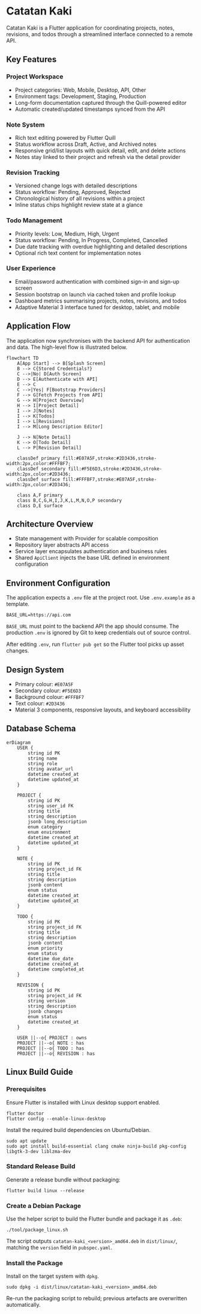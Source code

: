 # Catatan Kaki

Catatan Kaki is a Flutter application for coordinating projects, notes, revisions, and todos through a streamlined interface connected to a remote API.

## Key Features

### Project Workspace
- Project categories: Web, Mobile, Desktop, API, Other
- Environment tags: Development, Staging, Production
- Long-form documentation captured through the Quill-powered editor
- Automatic created/updated timestamps synced from the API

### Note System
- Rich text editing powered by Flutter Quill
- Status workflow across Draft, Active, and Archived notes
- Responsive grid/list layouts with quick detail, edit, and delete actions
- Notes stay linked to their project and refresh via the detail provider

### Revision Tracking
- Versioned change logs with detailed descriptions
- Status workflow: Pending, Approved, Rejected
- Chronological history of all revisions within a project
- Inline status chips highlight review state at a glance

### Todo Management
- Priority levels: Low, Medium, High, Urgent
- Status workflow: Pending, In Progress, Completed, Cancelled
- Due date tracking with overdue highlighting and detailed descriptions
- Optional rich text content for implementation notes

### User Experience
- Email/password authentication with combined sign-in and sign-up screen
- Session bootstrap on launch via cached token and profile lookup
- Dashboard metrics summarising projects, notes, revisions, and todos
- Adaptive Material 3 interface tuned for desktop, tablet, and mobile

## Application Flow

The application now synchronises with the backend API for authentication and data. The high-level flow is illustrated below.

```mermaid
flowchart TD
    A[App Start] --> B[Splash Screen]
    B --> C{Stored Credentials?}
    C -->|No| D[Auth Screen]
    D --> E[Authenticate with API]
    E --> C
    C -->|Yes| F[Bootstrap Providers]
    F --> G[Fetch Projects from API]
    G --> H[Project Overview]
    H --> I[Project Detail]
    I --> J[Notes]
    I --> K[Todos]
    I --> L[Revisions]
    I --> M[Long Description Editor]

    J --> N[Note Detail]
    K --> O[Todo Detail]
    L --> P[Revision Detail]

    classDef primary fill:#E07A5F,stroke:#2D3436,stroke-width:2px,color:#FFFBF7;
    classDef secondary fill:#F5E6D3,stroke:#2D3436,stroke-width:2px,color:#2D3436;
    classDef surface fill:#FFFBF7,stroke:#E07A5F,stroke-width:2px,color:#2D3436;

    class A,F primary
    class B,C,G,H,I,J,K,L,M,N,O,P secondary
    class D,E surface
```

## Architecture Overview

- State management with Provider for scalable composition
- Repository layer abstracts API access
- Service layer encapsulates authentication and business rules
- Shared `ApiClient` injects the base URL defined in environment configuration

## Environment Configuration

The application expects a `.env` file at the project root. Use `.env.example` as a template.

```
BASE_URL=https://api.com
```

`BASE_URL` must point to the backend API the app should consume. The production `.env` is ignored by Git to keep credentials out of source control.

After editing `.env`, run `flutter pub get` so the Flutter tool picks up asset changes.

## Design System

- Primary colour: `#E07A5F`
- Secondary colour: `#F5E6D3`
- Background colour: `#FFFBF7`
- Text colour: `#2D3436`
- Material 3 components, responsive layouts, and keyboard accessibility

## Database Schema

```mermaid
erDiagram
    USER {
        string id PK
        string name
        string role
        string avatar_url
        datetime created_at
        datetime updated_at
    }

    PROJECT {
        string id PK
        string user_id FK
        string title
        string description
        jsonb long_description
        enum category
        enum environment
        datetime created_at
        datetime updated_at
    }

    NOTE {
        string id PK
        string project_id FK
        string title
        string description
        jsonb content
        enum status
        datetime created_at
        datetime updated_at
    }

    TODO {
        string id PK
        string project_id FK
        string title
        string description
        jsonb content
        enum priority
        enum status
        datetime due_date
        datetime created_at
        datetime completed_at
    }

    REVISION {
        string id PK
        string project_id FK
        string version
        string description
        jsonb changes
        enum status
        datetime created_at
    }

    USER ||--o{ PROJECT : owns
    PROJECT ||--o{ NOTE : has
    PROJECT ||--o{ TODO : has
    PROJECT ||--o{ REVISION : has
```

## Linux Build Guide

### Prerequisites

Ensure Flutter is installed with Linux desktop support enabled.

```
flutter doctor
flutter config --enable-linux-desktop
```

Install the required build dependencies on Ubuntu/Debian.

```
sudo apt update
sudo apt install build-essential clang cmake ninja-build pkg-config libgtk-3-dev liblzma-dev
```

### Standard Release Build

Generate a release bundle without packaging:

```
flutter build linux --release
```

### Create a Debian Package

Use the helper script to build the Flutter bundle and package it as `.deb`:

```
./tool/package_linux.sh
```

The script outputs `catatan-kaki_<version>_amd64.deb` in `dist/linux/`, matching the `version` field in `pubspec.yaml`.

### Install the Package

Install on the target system with `dpkg`.

```
sudo dpkg -i dist/linux/catatan-kaki_<version>_amd64.deb
```

Re-run the packaging script to rebuild; previous artefacts are overwritten automatically.
